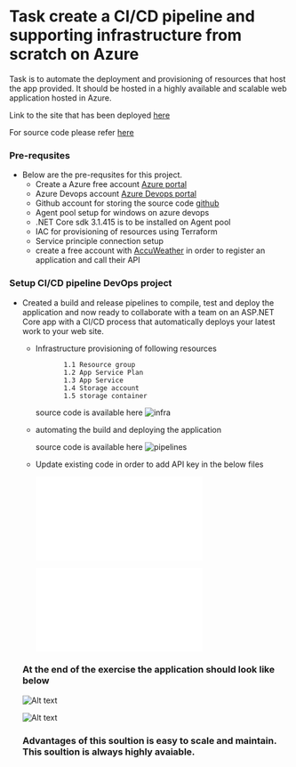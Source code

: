 # Task create a CI/CD pipeline and supporting infrastructure from scratch on Azure

Task is to automate the deployment and provisioning of resources that host the app provided. 
It should be hosted in a highly available and scalable web application hosted in Azure.

Link to the site that has been deployed [here](https://accweather.azurewebsites.net)

For source code please refer [here](https://github.com/sksks5999/devops-interview)

### Pre-requsites
- Below are the pre-requsites for this project.
    -  Create a Azure free account [Azure portal](https://portal.azure.com/#home)
    -  Azure Devops account [Azure Devops portal](https://dev.azure.com/sandeepkumarkalakuntla5999)
    -  Github account for storing the source code [github](https://github.com/sksks5999/devops-interview)
    -  Agent pool setup for windows on azure devops
    -  .NET Core sdk 3.1.415 is to be installed on Agent pool
    -  IAC for provisioning of resources using Terraform
    -  Service principle connection setup
    -  create a free account with [AccuWeather](https://dev.azure.com/sandeepkumarkalakuntla5999/accweather) in order to register an application and call their API


  
### Setup CI/CD pipeline DevOps project
- Created a build and release pipelines to compile, test and deploy the application and now ready to collaborate with a team on an ASP.NET Core app with a CI/CD process that automatically deploys your latest work to your web site.
    - Infrastructure provisioning of following resources 
         ```
                1.1 Resource group
                1.2 App Service Plan
                1.3 App Service
                1.4 Storage account
                1.5 storage container 
         ```
       source code is available here ![infra](infrastructure) 
         
    - automating the build and deploying the application
        
        source code is available here ![pipelines](pipelines)
        
    - Update existing code in order to add API key in the below files 
        
        ![API key](Src/Presentation/BradyWeather.Blazor.Server/appsettings.Development.json)
        
        ![API key](Src/Presentation/BradyWeather.Blazor.Server/appsettings.json)
        
  ### At the end of the exercise the application should look like below
        
     ![Alt text](screenshots/app_screenshot.png?raw=true "Optional Title")
     
     ![Alt text](screenshots/app_screenshot_2.png?raw=true "Optional Title")
     
     
  ### Advantages of this soultion is easy to scale and maintain. This soultion is always highly avaiable.
      
    
       
